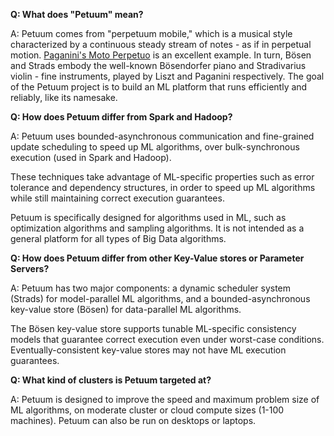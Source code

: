 **Q: What does "Petuum" mean?**

A: Petuum comes from "perpetuum mobile," which is a musical style characterized by a continuous steady stream of notes - as if in perpetual motion. [Paganini's Moto Perpetuo](https://www.youtube.com/watch?feature=player_detailpage&v=dPRWshWq9E4#t=3) is an excellent example. In turn, Bösen and Strads embody the well-known Bösendorfer piano and Stradivarius violin - fine instruments, played by Liszt and Paganini respectively. The goal of the Petuum project is to build an ML platform that runs efficiently and reliably, like its namesake.

**Q: How does Petuum differ from Spark and Hadoop?**

A: Petuum uses bounded-asynchronous communication and fine-grained update scheduling to speed up ML algorithms, over bulk-synchronous execution (used in Spark and Hadoop).

These techniques take advantage of ML-specific properties such as error tolerance and dependency structures, in order to speed up ML algorithms while still maintaining correct execution guarantees.

Petuum is specifically designed for algorithms used in ML, such as optimization algorithms and sampling algorithms. It is not intended as a general platform for all types of Big Data algorithms.

**Q: How does Petuum differ from other Key-Value stores or Parameter Servers?**

A: Petuum has two major components: a dynamic scheduler system (Strads) for model-parallel ML algorithms, and a bounded-asynchronous key-value store (Bösen) for data-parallel ML algorithms.

The Bösen key-value store supports tunable ML-specific consistency models that guarantee correct execution even under worst-case conditions. Eventually-consistent key-value stores may not have ML execution guarantees.

**Q: What kind of clusters is Petuum targeted at?**

A: Petuum is designed to improve the speed and maximum problem size of ML algorithms, on moderate cluster or cloud compute sizes (1-100 machines). Petuum can also be run on desktops or laptops.
